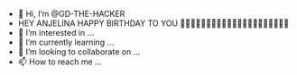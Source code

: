 - 👋 Hi, I’m @GD-THE-HACKER
- HEY ANJELINA HAPPY BIRTHDAY TO YOU 💞🎉🎉🥰🎈🥳🥳🥳🥳🥳🌹💐💐💐💐🍰🎂🎂🎂🎂🎂
- 👀 I’m interested in ...
- 🌱 I’m currently learning ...
- 💞️ I’m looking to collaborate on ...
- 📫 How to reach me ...

<!---
GD-THE-HACKER/GD-THE-HACKER is a ✨ special ✨ repository because its `README.md` (this file) appears on your GitHub profile.
You can click the Preview link to take a look at your changes.
--->
